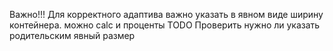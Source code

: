 Важно!!!
Для корректного адаптива важно указать в явном виде ширину контейнера.
можно calc и проценты
TODO Проверить нужно ли указать родительским явный размер
